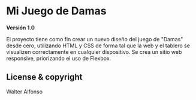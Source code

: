 # Mi Juego de Damas 

**Versión 1.0**

El proyecto tiene como fin crear un nuevo diseño del juego de "Damas" desde cero, 
utilizando HTML y CSS de forma tal que la web y el tablero se visualizen correctamente
en cualquier dispositivo. Se crea un sitio web responsive, priorizando el uso de Flexbox.


## License & copyright
Walter Alfonso
